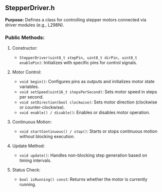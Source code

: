 ## **StepperDriver.h**

**Purpose:**
Defines a class for controlling stepper motors connected via driver modules (e.g., L298N).

### Public Methods:
1. Constructor:
   - `StepperDriver(uint8_t stepPin, uint8_t dirPin, uint8_t enablePin)`: Initializes with specific pins for control signals.

2. Motor Control:
   - `void begin()`: Configures pins as outputs and initializes motor state variables.
   - `void setSpeed(uint16_t stepsPerSecond)`: Sets motor speed in steps per second.
   - `void setDirection(bool clockwise)`: Sets motor direction (clockwise or counter-clockwise).
   - `void enable() / disable()`: Enables or disables motor operation.

3. Continuous Motion:
   - `void startContinuous() / stop()`: Starts or stops continuous motion without blocking execution.

4. Update Method:
   - `void update()`: Handles non-blocking step generation based on timing intervals.

5. Status Check:
   - `bool isRunning() const`: Returns whether the motor is currently running.
